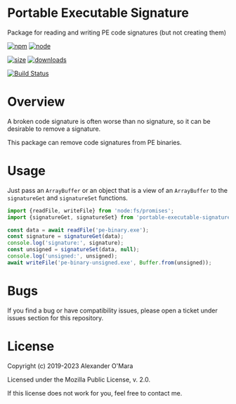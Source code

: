 # Portable Executable Signature

Package for reading and writing PE code signatures (but not creating them)

[![npm](https://img.shields.io/npm/v/portable-executable-signature.svg)](https://npmjs.com/package/portable-executable-signature)
[![node](https://img.shields.io/node/v/portable-executable-signature.svg)](https://nodejs.org)

[![size](https://packagephobia.now.sh/badge?p=portable-executable-signature)](https://packagephobia.now.sh/result?p=portable-executable-signature)
[![downloads](https://img.shields.io/npm/dm/portable-executable-signature.svg)](https://npmcharts.com/compare/portable-executable-signature?minimal=true)

[![Build Status](https://github.com/AlexanderOMara/portable-executable-signature/workflows/main/badge.svg?branch=master)](https://github.com/AlexanderOMara/portable-executable-signature/actions?query=workflow%3Amain+branch%3Amaster)

# Overview

A broken code signature is often worse than no signature, so it can be desirable to remove a signature.

This package can remove code signatures from PE binaries.

# Usage

Just pass an `ArrayBuffer` or an object that is a view of an `ArrayBuffer` to the `signatureGet` and `signatureSet` functions.

```js
import {readFile, writeFile} from 'node:fs/promises';
import {signatureGet, signatureSet} from 'portable-executable-signature';

const data = await readFile('pe-binary.exe');
const signature = signatureGet(data);
console.log('signature:', signature);
const unsigned = signatureSet(data, null);
console.log('unsigned:', unsigned);
await writeFile('pe-binary-unsigned.exe', Buffer.from(unsigned));
```

# Bugs

If you find a bug or have compatibility issues, please open a ticket under issues section for this repository.

# License

Copyright (c) 2019-2023 Alexander O'Mara

Licensed under the Mozilla Public License, v. 2.0.

If this license does not work for you, feel free to contact me.

